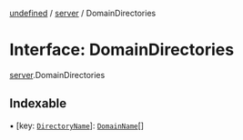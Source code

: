 [undefined](../README.md) / [server](../modules/server.md) / DomainDirectories

# Interface: DomainDirectories

[server](../modules/server.md).DomainDirectories

## Indexable

▪ [key: [`DirectoryName`](../modules/server.md#directoryname)]: [`DomainName`](../modules/server.md#domainname)[]
